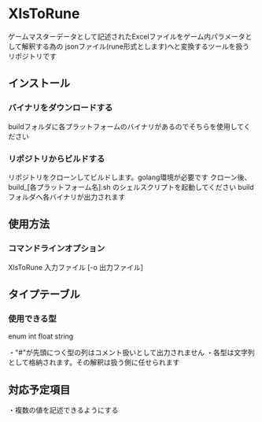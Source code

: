# XlsToRune
ゲームマスターデータとして記述されたExcelファイルをゲーム内パラメータとして解釈する為の
jsonファイル(rune形式とします)へと変換するツールを扱うリポジトリです

## インストール
### バイナリをダウンロードする
buildフォルダに各プラットフォームのバイナリがあるのでそちらを使用してください
### リポジトリからビルドする
リポジトリをクローンしてビルドします。golang環境が必要です
クローン後、build_[各プラットフォーム名].sh のシェルスクリプトを起動してください
buildフォルダへ各バイナリが出力されます

## 使用方法
### コマンドラインオプション
XlsToRune 入力ファイル [-o 出力ファイル]

## タイプテーブル
### 使用できる型
enum
int
float
string

・"#"が先頭につく型の列はコメント扱いとして出力されません
・各型は文字列として格納されます。その解釈は扱う側に任せられます

## 対応予定項目
・複数の値を記述できるようにする
